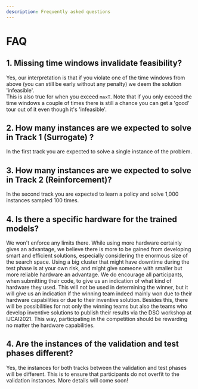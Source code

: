 ```yaml
---
description: Frequently asked questions
---
```


# FAQ

## 1. Missing time windows invalidate feasibility?

Yes, our interpretation is that if you violate one of the time windows from above \(you can still be early without any penalty\) we deem the solution 'infeasible'.  
This is also true for when you exceed `maxT`. Note that if you only exceed the time windows a couple of times there is still a chance you can get a 'good' tour out of it even though it's 'infeasible'.

## 2. How many instances are we expected to solve in Track 1 \(Surrogate\) ?

In the first track you are expected to solve a single instance of the problem. 

## 3. How many instances are we expected to solve in Track 2 \(Reinforcement\)?

In the second track you are expected to learn a policy and solve 1,000 instances sampled 100 times. 

## 4. Is there a specific hardware for the trained models?

We won't enforce any limits there. While using more hardware certainly gives an advantage, we believe there is more to be gained from developing smart and efficient solutions, especially considering the enormous size of the search space. Using a big cluster that might have downtime during the test phase is at your own risk, and might give someone with smaller but more reliable hardware an advantage. We do encourage all participants, when submitting their code, to give us an indication of what kind of hardware they used. This will not be used in determining the winner, but it will give us an indication if the winning team indeed mainly won due to their hardware capabilities or due to their inventive solution. Besides this, there will be possibilities for not only the winning teams but also the teams who develop inventive solutions to publish their results via the DSO workshop at IJCAI2021. This way, participating in the competition should be rewarding no matter the hardware capabilities.

## 4. Are the instances of the validation and test phases different?

Yes, the instances for both tracks between the validation and test phases will be different. This is to ensure that participants do not overfit to the validation instances. More details will come soon!

